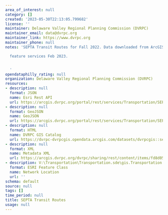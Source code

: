 ```yaml
---
area_of_interest: null
category: []
created: '2023-05-30T22:13:05.799682'
license: ''
maintainer: Delaware Valley Regional Planning Commission (DVRPC)
maintainer_email: data@dvrpc.org
maintainer_link: https://www.dvrpc.org
maintainer_phone: null
notes: 'SEPTA Transit Routes for Fall 2022. Data downloaded from ArcGIS online hosted

  feature services Feb 2023.


  '
opendataphilly_rating: null
organization: Delaware Valley Regional Planning Commission (DVRPC)
resources:
- description: null
  format: JSON
  name: Esri Rest API
  url: https://arcgis.dvrpc.org/portal/rest/services/Transportation/SEPTA_TransitRoutes/FeatureServer/0
- description: null
  format: GeoJSON
  name: GeoJSON
  url: https://arcgis.dvrpc.org/portal/rest/services/Transportation/SEPTA_TransitRoutes/FeatureServer/0/query?where=1=1&outsr=4326&outfields=*&f=geojson
- description: null
  format: HTML
  name: DVRPC GIS Catalog
  url: https://dvrpc-dvrpcgis.opendata.arcgis.com/datasets/dvrpcgis::septa-transit-routes
- description: null
  format: XML
  name: Metadata XML
  url: https://arcgis.dvrpc.org/dvrpc/sharing/rest/content/items/fd8d051b9b464176b01b9e05750fecbc/info/metadata/metadata.xml?format=default
- description: V:\Transportation\Transportation.sde\gis.Transportation.SEPTA_TransitRoutes
  format: ESRI Feature Class
  name: Network Location
  url: ''
schema: default
source: null
tags: []
time_period: null
title: SEPTA Transit Routes
usage: null
---
```

